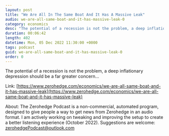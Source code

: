 ```yaml
---
layout: post
title: "We Are All In The Same Boat And It Has A Massive Leak"
audio: we-are-all-same-boat-and-it-has-massive-leak-0
category: economics
desc: "The potential of a recession is not the problem, a deep inflationary depression should be a far greater concern..."
duration: 00:06:42
length: 402
datetime: Mon, 05 Dec 2022 11:30:00 +0000
tags: podcast
guid: we-are-all-same-boat-and-it-has-massive-leak-0
order: 0
---
```

The potential of a recession is not the problem, a deep inflationary depression should be a far greater concern...

Link: [https://www.zerohedge.com/economics/we-are-all-same-boat-and-it-has-massive-leak](https://www.zerohedge.com/economics/we-are-all-same-boat-and-it-has-massive-leak)

About: The Zerohedge Podcast is a non-commercial, automated program, designed to give people a way to get news from Zerohedge in an audio format.  I am actively working on tweaking and improving the setup to create a better listening experience (October 2022).  Suggestions are welcome: [zerohedgePodcast@outlook.com](mailto:zerohedgePodcast@outlook.com)